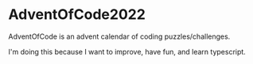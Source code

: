 # AdventOfCode2022

AdventOfCode is an advent calendar of coding puzzles/challenges.

I'm doing this because I want to improve, have fun, and learn typescript.
